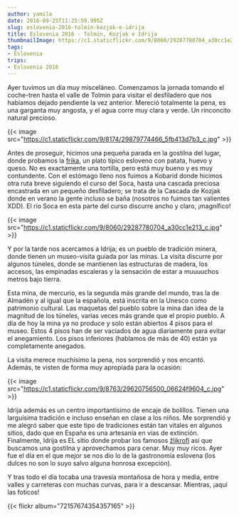 ```yaml
---
author: yamila
date: 2016-09-25T11:25:59.995Z
slug: eslovenia-2016-tolmin-kozjak-e-idrija
title: Eslovenia 2016 - Tolmin, Kozjak e Idrija
thumbnailImage: https://c1.staticflickr.com/9/8060/29287780704_a30cc1e213_c.jpg
tags:
- Eslovenia
trips:
- Eslovenia 2016
---
```


Ayer tuvimos un día muy misceláneo. Comenzamos la jornada  tomando el coche-tren hasta el valle de Tolmin para visitar el desfiladero que nos habíamos dejado pendiente la vez anterior. Mereció totalmente la pena, es una garganta muy angosta, y el agua corre muy clara y verde. Un rinconcito natural precioso.

{{< image src="https://c1.staticflickr.com/9/8174/29879774466_5fb413d7b3_c.jpg" >}}

Antes de proseguir, hicimos una pequeña parada en la gostilna del lugar, donde probamos la <a href="https://www.google.si/search?q=frika&client=ms-android-oneplus&prmd=imvn&source=lnms&tbm=isch&sa=X&ved=0ahUKEwiUwuOosKrPAhUIxxQKHUT2APsQ_AUIBygB&biw=360&bih=560" target="_new">frika</a>, un plato típico esloveno con patata, huevo y queso. No es exactamente una tortilla, pero está muy bueno y es muy contundente. Con el estómago lleno nos fuimos a Kobarid donde hicimos otra ruta breve siguiendo el curso del Soca, hasta una cascada preciosa encastrada en un pequeño desfiladero; se trata de la Cascada de Kozjak donde en verano la gente incluso se baña (nosotros no fuimos tan valientes XDD). El río Soca en esta parte del curso discurre ancho y claro, ¡magnífico!

{{< image src="https://c1.staticflickr.com/9/8060/29287780704_a30cc1e213_c.jpg" >}}

Y por la tarde nos acercamos a Idrija; es un pueblo de tradición minera, donde tienen un museo-visita guiada por las minas. La visita discurre por algunos túneles, donde se mantienen las estructuras de madera, los accesos, las empinadas escaleras y la sensación de estar a muuuuchos metros bajo tierra.

Esta mina, de mercurio, es la segunda más grande del mundo, tras la de Almadén y al igual que la española, está inscrita en la Unesco como patrimonio cultural. Las maquetas del pueblo sobre la mina dan idea de la magnitud de los túneles, varias veces más grande que el propio pueblo. A día de hoy la mina ya no produce y solo están abiertos 4 pisos para el museo. Estos 4 pisos han de ser vaciados de agua diariamente para evitar el anegamiento. Los pisos inferiores (hablamos de más de 40) están ya completamente anegados.

La visita merece muchísimo la pena, nos sorprendió y nos encantó. Además, te visten de forma muy apropiada para la ocasión:

{{< image src="https://c1.staticflickr.com/9/8763/29620756500_06624f9604_c.jpg" >}}

Idrija además es un centro importantísimo de encaje de bolillos. Tienen una larguísima tradición e incluso enseñan en clase a los niños. Me sorprendió y me alegró saber que este tipo de tradiciones están tan vitales en algunos sitios, dado que en España es una artesanía en vías de extinción. Finalmente, Idrija es EL sitio donde probar los famosos <a href="https://www.google.si/search?q=žlikrofi&client=ms-android-oneplus&prmd=ivn&source=lnms&tbm=isch&sa=X&ved=0ahUKEwjy7u-7sqrPAhWHchQKHdx1CREQ_AUIBygB&biw=360&bih=560" target="_new">žlikrofi</a> así que buscamos una gostilna y aprovechamos para cenar. Muy muy ricos. Ayer fue el día en el que mejor se nos dio lo de la gastronomía eslovena (los dulces no son lo suyo salvo alguna honrosa excepción).

Y tras todo el día tocaba una travesía montañosa de hora  y media, entre valles y carreteras con muchas curvas, para ir a descansar. Mientras, ¡aquí las foticos!

{{< flickr album="72157674354357165" >}}
